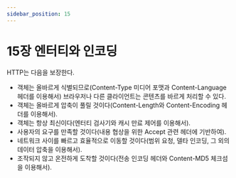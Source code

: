 ```yaml
---
sidebar_position: 15
---
```


# 15장 엔터티와 인코딩

HTTP는 다음을 보장한다.

- 객체는 올바르게 식별되므로(Content-Type 미디어 포맷과 Content-Language 헤더를 이용해서) 브라우저나 다른 클라이언트는 콘텐츠를 바르게 처리할 수 있다.
- 객체는 올바르게 압축이 풀릴 것이다(Content-Length와 Content-Encoding 헤더를 이용해서).
- 객체는 항상 최신이다(엔터티 검사기와 캐시 만료 제어를 이용해서).
- 사용자의 요구를 만족할 것이다(내용 협상을 위한 Accept 관련 헤더에 기반하여).
- 네트워크 사이를 빠르고 효율적으로 이동할 것이다(범위 요청, 델타 인코딩, 그 외의 데이터 압축을 이용해서).
- 조작되지 않고 온전하게 도착할 것이다(전송 인코딩 헤더와 Content-MD5 체크섬을 이용해서).
